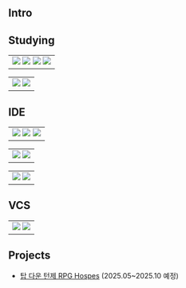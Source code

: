 ## Intro


## Studying 
<table>
  <td>
    <img src="https://img.shields.io/badge/C-A8B9CC?style=flat-square&logo=c&logoColor=white"/>
    <img src="https://img.shields.io/badge/C++-00599C?style=flat-square&logo=cplusplus&logoColor=white"/>
    <img src="https://img.shields.io/badge/C SHARP-663399?style=flat-square&logo=csharp&logoColor=white"/>
    <img src="https://img.shields.io/badge/JAVA-FF7800?style=flat-square&logo=java&logoColor=white"/>
  </td>
</table>
<table>
  <td>
    <img src="https://img.shields.io/badge/Blender-E87D0D?style=flat-square&logo=blender&logoColor=white"/>
    <img src="https://img.shields.io/badge/Twinmotion-000000?style=flat-square&logo=twinmotion&logoColor=white"/>
  </td>
</table>

## IDE
<table>
  <td>
    <img src="https://img.shields.io/badge/Intellij-000000?style=flat-square&logo=intellijidea&logoColor=white"/>
    <img src="https://img.shields.io/badge/Rider-000000?style=flat-square&logo=rider&logoColor=white"/>
    <img src="https://img.shields.io/badge/Resharper-000000?style=flat-square&logo=resharper&logoColor=white"/>
  </td>
</table>
<table>
  <td>
    <img src="https://img.shields.io/badge/Visual Studio-897BFF?style=flat-square&logo=visualstudio&logoColor=white"/>
    <img src="https://img.shields.io/badge/Android Studio-3DDC84?style=flat-square&logo=androidstudio&logoColor=white"/>
  </td>
</table>
<table>
  <td>
    <img src="https://img.shields.io/badge/Unreal Engine-0E1128?style=flat-square&logo=unrealengine&logoColor=white"/>
    <img src="https://img.shields.io/badge/Unity-FFFFFF?style=flat-square&logo=unity&logoColor=black"/>
  </td>
</table>


## VCS
<table>
  <td>
    <img src="https://img.shields.io/badge/Git-F05032?style=flat-square&logo=git&logoColor=white"/>
    <img src="https://img.shields.io/badge/Github-181717?style=flat-square&logo=github&logoColor=white"/>
  </td>
</table>

## Projects
- [탑 다운 턴제 RPG Hospes](https://github.com/Romely0325/Hospes?tab=readme-ov-file) (2025.05~2025.10 예정)
